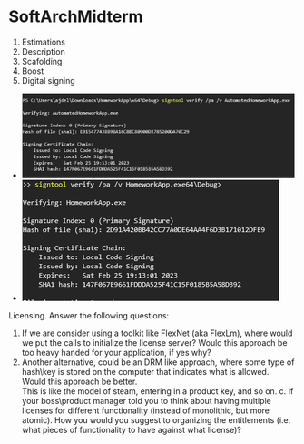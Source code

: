 # SoftArchMidterm

1. Estimations
2. Description
3. Scafolding
4. Boost
5. Digital signing

* ![Alt text](https://github.com/ajdelcimmuto/SoftArchMidterm/blob/master/AutomatedHomeworkAppSignature.PNG?raw=true)
* ![Alt text](https://github.com/ajdelcimmuto/SoftArchMidterm/blob/master/HomeworkAppSignature.PNG?raw=true)




Licensing.   Answer the following questions:
1. If we are consider using a toolkit like FlexNet (aka FlexLm), where would we put the calls 
to initialize the license server?   Would this approach be too heavy handed for your 
application, if yes why?
2. Another alternative, could be an DRM like approach, where some type of hash\key is 
stored on the computer that indicates what is allowed.  Would this approach be better.  
This is like the model of steam, entering in a product key, and so on.
c. If your boss\product manager told you to think about having multiple licenses for 
different functionality (instead of monolithic, but more atomic).  How you would you 
suggest to organizing the entitlements (i.e. what pieces of functionality to have against 
what license)?
